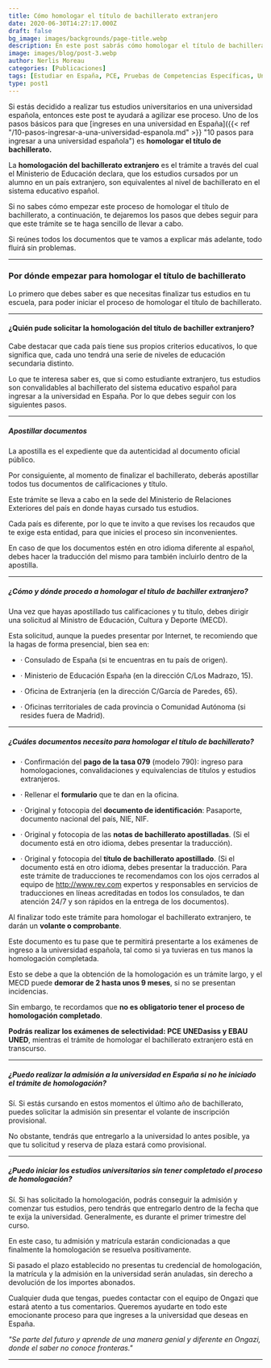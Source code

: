 ```yaml
---
title: Cómo homologar el título de bachillerato extranjero
date: 2020-06-30T14:27:17.000Z
draft: false
bg_image: images/backgrounds/page-title.webp
description: En este post sabrás cómo homologar el título de bachillerato extranjero.Si estás decidido a realizar tus estudios universitarios en una universidad española
image: images/blog/post-3.webp
author: Nerlis Moreau
categories: [Publicaciones]
tags: [Estudiar en España, PCE, Pruebas de Competencias Específicas, Universidad en España, Universidad Española]
type: post1
---
```


Si estás decidido a realizar tus estudios universitarios en una universidad española, entonces este post te ayudará a agilizar ese proceso. Uno de los pasos básicos para que [ingreses en una universidad en España]({{< ref "/10-pasos-ingresar-a-una-universidad-espanola.md" >}} "10 pasos para ingresar a una universidad española") es **homologar el título de bachillerato.**

La **homologación del bachillerato extranjero** es el trámite a través del cual el Ministerio de Educación declara, que los estudios cursados por un alumno en un país extranjero, son equivalentes al nivel de bachillerato en el sistema educativo español.

Si no sabes cómo empezar este proceso de homologar el título de bachillerato, a continuación, te dejaremos los pasos que debes seguir para que este trámite se te haga sencillo de llevar a cabo.

Si reúnes todos los documentos que te vamos a explicar más adelante, todo fluirá sin problemas.

* * *

### Por dónde empezar para homologar el título de bachillerato

Lo primero que debes saber es que necesitas finalizar tus estudios en tu escuela, para poder iniciar el proceso de homologar el título de bachillerato.

* * *

#### ¿Quién pude solicitar la homologación del título de bachiller extranjero?

Cabe destacar que cada país tiene sus propios criterios educativos, lo que significa que, cada uno tendrá una serie de niveles de educación secundaria distinto.

Lo que te interesa saber es, que si como estudiante extranjero, tus estudios son convalidables al bachillerato del sistema educativo español para ingresar a la universidad en España. Por lo que debes seguir con los siguientes pasos.

* * *

##### Apostillar documentos

La apostilla es el expediente que da autenticidad al documento oficial público.

Por consiguiente, al momento de finalizar el bachillerato, deberás apostillar todos tus documentos de calificaciones y título.

Este trámite se lleva a cabo en la sede del Ministerio de Relaciones Exteriores del país en donde hayas cursado tus estudios.

Cada país es diferente, por lo que te invito a que revises los recaudos que te exige esta entidad, para que inicies el proceso sin inconvenientes.

En caso de que los documentos estén en otro idioma diferente al español, debes hacer la traducción del mismo para también incluirlo dentro de la apostilla.

* * *

##### ¿Cómo y dónde procedo a homologar el título de bachiller extranjero?

Una vez que hayas apostillado tus calificaciones y tu título, debes dirigir una solicitud al Ministro de Educación, Cultura y Deporte (MECD).

Esta solicitud, aunque la puedes presentar por Internet, te recomiendo que la hagas de forma presencial, bien sea en:

-   · Consulado de España (si te encuentras en tu país de origen).

-   · Ministerio de Educación España (en la dirección C/Los Madrazo, 15).

-   · Oficina de Extranjería (en la dirección C/García de Paredes, 65).

-   · Oficinas territoriales de cada provincia o Comunidad Autónoma (si resides fuera de Madrid).

* * *

##### ¿Cuáles documentos necesito para homologar el título de bachillerato?

-   · Confirmación del **pago de la tasa 079** (modelo 790): ingreso para homologaciones, convalidaciones y equivalencias de títulos y estudios extranjeros.

-   · Rellenar el **formulario** que te dan en la oficina.

-   · Original y fotocopia del **documento de identificación**: Pasaporte, documento nacional del país, NIE, NIF.

-   · Original y fotocopia de las **notas de bachillerato apostilladas**. (Si el documento está en otro idioma, debes presentar la traducción).

-   · Original y fotocopia del **título de bachillerato apostillado**. (Si el documento está en otro idioma, debes presentar la traducción. Para este trámite de traducciones te recomendamos con los ojos cerrados al equipo de <http://www.rev.com> expertos y responsables en servicios de traducciones en líneas acreditadas en todos los consulados, te dan atención 24/7 y son rápidos en la entrega de los documentos).

Al finalizar todo este trámite para homologar el bachillerato extranjero, te darán un **volante o comprobante**.

Este documento es tu pase que te permitirá presentarte a los exámenes de ingreso a la universidad española, tal como si ya tuvieras en tus manos la homologación completada.

Esto se debe a que la obtención de la homologación es un trámite largo, y el MECD puede **demorar de 2 hasta unos 9 meses**, si no se presentan incidencias.

Sin embargo, te recordamos que **no es obligatorio tener el proceso de homologación completado**.

**Podrás realizar los exámenes de selectividad:  PCE UNEDasiss y EBAU UNED**, mientras el trámite de homologar el bachillerato extranjero está en transcurso.

* * *

##### ¿Puedo realizar la admisión a la universidad en España si no he iniciado el trámite de homologación?

Sí. Si estás cursando en estos momentos el último año de bachillerato, puedes solicitar la admisión sin presentar el volante de inscripción provisional.

No obstante, tendrás que entregarlo a la universidad lo antes posible, ya que tu solicitud y reserva de plaza estará como provisional.

* * *

##### ¿Puedo iniciar los estudios universitarios sin tener completado el proceso de homologación?

Sí. Si has solicitado la homologación, podrás conseguir la admisión y comenzar tus estudios, pero tendrás que entregarlo dentro de la fecha que te exija la universidad. Generalmente, es durante el primer trimestre del curso.

En este caso, tu admisión y matrícula estarán condicionadas a que finalmente la homologación se resuelva positivamente.

Si pasado el plazo establecido no presentas tu credencial de homologación, la matrícula y la admisión en la universidad serán anuladas, sin derecho a devolución de los importes abonados.

Cualquier duda que tengas, puedes contactar con el equipo de Ongazi que estará atento a tus comentarios. Queremos ayudarte en todo este emocionante proceso para que ingreses a la universidad que deseas en España.

_"Se parte del futuro y aprende de una manera genial y diferente en Ongazi, donde el saber no conoce fronteras."_

* * *
